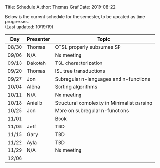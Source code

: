 ﻿Title: Schedule
Author: Thomas Graf
Date: 2019-08-22

Below is the current schedule for the semester, to be updated as time progresses.  
(Last updated: 10/19/19)


| Day   | Presenter          | Topic                                          |
|-------|--------------------|------------------------------------------------|
| 08/30 | Thomas             | OTSL properly subsumes SP                      |
| 09/06 | N/A                | No meeting                                     |
| 09/13 | Dakotah            | TSL characterization                           |
| 09/20 | Thomas             | ISL tree transductions                         |
| 09/27 | Jon                | Subregular n-languages and n-functions         |
| 10/04 | Al&#xEB;na         | Sorting algorithms                             |
| 10/11 | N/A                | No meeting                                     |
| 10/18 | Aniello            | Structural complexity in Minimalist parsing    |
| 10/25 | Jon                | More on subregular n-functions                 |
| 11/01 |                    | Book                                           |
| 11/08 | Jeff               | TBD                                            |
| 11/15 | Gary               | TBD                                            |
| 11/22 | Ayla               | TBD                                            |
| 11/29 | N/A                | No meeting                                     |
| 12/06 |                    |                                                |
